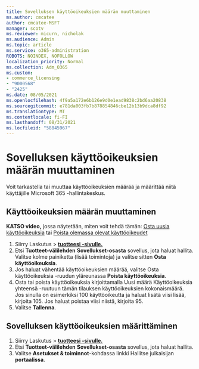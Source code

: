 ```yaml
---
title: Sovelluksen käyttöoikeuksien määrän muuttaminen
ms.author: cmcatee
author: cmcatee-MSFT
manager: scotv
ms.reviewer: micurn, nicholak
ms.audience: Admin
ms.topic: article
ms.service: o365-administration
ROBOTS: NOINDEX, NOFOLLOW
localization_priority: Normal
ms.collection: Adm_O365
ms.custom:
- commerce_licensing
- "9000568"
- "2425"
ms.date: 08/05/2021
ms.openlocfilehash: 4f9a5a172e6b126e9d0e1ead9838c2bd6aa20838
ms.sourcegitcommit: e781da003fb7b878854846cbe12b13b9dca8df92
ms.translationtype: MT
ms.contentlocale: fi-FI
ms.lasthandoff: 08/31/2021
ms.locfileid: "58845967"
---
```

# <a name="change-app-license-quantity"></a>Sovelluksen käyttöoikeuksien määrän muuttaminen

Voit tarkastella tai muuttaa käyttöoikeuksien määrää ja määrittää niitä käyttäjille Microsoft 365 -hallintakeskus.

## <a name="to-change-license-quantity"></a>Käyttöoikeuksien määrän muuttaminen

**KATSO video,** jossa näytetään, miten voit tehdä tämän: [Osta uusia käyttöoikeuksia](https://go.microsoft.com/fwlink/p/?linkid=2154857) tai [Poista olemassa olevat käyttöoikeudet](https://go.microsoft.com/fwlink/p/?linkid=2154938)

1. Siirry Laskutus   >  **[tuotteesi -sivulle.](https://go.microsoft.com/fwlink/p/?linkid=842054)**
2. Etsi **Tuotteet-välilehden** **Sovellukset-osasta** sovellus, jota haluat hallita. Valitse kolme painiketta (lisää toimintoja) ja valitse sitten **Osta käyttöoikeuksia**.
3. Jos haluat vähentää käyttöoikeuksien määrää, valitse Osta  käyttöoikeuksia -ruudun yläreunassa **Poista käyttöoikeuksia**.
4. Osta tai poista käyttöoikeuksia  kirjoittamalla  Uusi määrä Käyttöoikeuksia yhteensä -ruutuun tämän tilauksen käyttöoikeuksien kokonaismäärä. Jos sinulla on esimerkiksi 100 käyttöoikeutta ja haluat lisätä viisi lisää, kirjoita 105. Jos haluat poistaa viisi niistä, kirjoita 95.
5. Valitse **Tallenna**.

## <a name="to-assign-app-licenses"></a>Sovelluksen käyttöoikeuksien määrittäminen

1. Siirry Laskutus   >  **[tuotteesi -sivulle.](https://go.microsoft.com/fwlink/p/?linkid=842054)**
2. Etsi **Tuotteet-välilehden** **Sovellukset-osasta** sovellus, jota haluat hallita.
3. Valitse **Asetukset & toiminnot**-kohdassa linkki Hallitse julkaisijan **portaalissa**.
